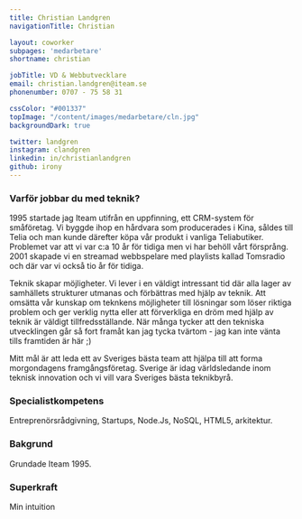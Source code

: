 ```yaml
---
title: Christian Landgren
navigationTitle: Christian

layout: coworker
subpages: 'medarbetare'
shortname: christian

jobTitle: VD & Webbutvecklare
email: christian.landgren@iteam.se
phonenumber: 0707 - 75 58 31

cssColor: "#001337"
topImage: "/content/images/medarbetare/cln.jpg"
backgroundDark: true

twitter: landgren
instagram: clandgren
linkedin: in/christianlandgren
github: irony
---
```


### Varför jobbar du med teknik?
1995 startade jag Iteam utifrån en uppfinning, ett CRM-system för småföretag. Vi byggde ihop en hårdvara som producerades i Kina, såldes till Telia och man kunde därefter köpa vår produkt i vanliga Teliabutiker. Problemet var att vi var c:a 10 år för tidiga men vi har behöll vårt försprång. 2001 skapade vi en streamad webbspelare med playlists kallad Tomsradio och där var vi också tio år för tidiga.

Teknik skapar möjligheter. Vi lever i en väldigt intressant tid där alla lager av samhällets strukturer utmanas och förbättras med hjälp av teknik. Att omsätta vår kunskap om teknkens möjligheter till lösningar som löser riktiga problem och ger verklig nytta eller att förverkliga en dröm med hjälp av teknik är väldigt tillfredsställande. När många tycker att den tekniska utvecklingen går så fort framåt kan jag tycka tvärtom - jag kan inte vänta tills framtiden är här ;)

Mitt mål är att leda ett av Sveriges bästa team att hjälpa till att forma morgondagens framgångsföretag. Sverige är idag världsledande inom teknisk innovation och vi vill vara Sveriges bästa teknikbyrå.

### Specialistkompetens
Entreprenörsrådgivning, Startups, Node.Js, NoSQL, HTML5, arkitektur.

### Bakgrund
Grundade Iteam 1995.

### Superkraft
Min intuition